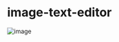 # image-text-editor
![image](https://github.com/user-attachments/assets/a4393438-2d32-4d0c-ac56-eeaac57103e4)

